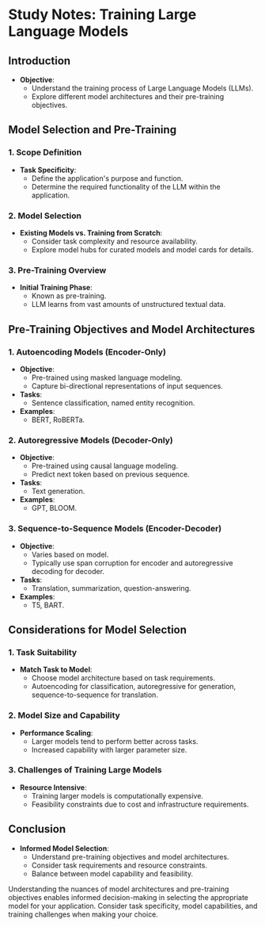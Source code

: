 # Study Notes: Training Large Language Models

## Introduction
- **Objective**:
  - Understand the training process of Large Language Models (LLMs).
  - Explore different model architectures and their pre-training objectives.

## Model Selection and Pre-Training

### 1. Scope Definition
- **Task Specificity**:
  - Define the application's purpose and function.
  - Determine the required functionality of the LLM within the application.

### 2. Model Selection
- **Existing Models vs. Training from Scratch**:
  - Consider task complexity and resource availability.
  - Explore model hubs for curated models and model cards for details.

### 3. Pre-Training Overview
- **Initial Training Phase**:
  - Known as pre-training.
  - LLM learns from vast amounts of unstructured textual data.

## Pre-Training Objectives and Model Architectures

### 1. Autoencoding Models (Encoder-Only)
- **Objective**:
  - Pre-trained using masked language modeling.
  - Capture bi-directional representations of input sequences.
- **Tasks**:
  - Sentence classification, named entity recognition.
- **Examples**:
  - BERT, RoBERTa.

### 2. Autoregressive Models (Decoder-Only)
- **Objective**:
  - Pre-trained using causal language modeling.
  - Predict next token based on previous sequence.
- **Tasks**:
  - Text generation.
- **Examples**:
  - GPT, BLOOM.

### 3. Sequence-to-Sequence Models (Encoder-Decoder)
- **Objective**:
  - Varies based on model.
  - Typically use span corruption for encoder and autoregressive decoding for decoder.
- **Tasks**:
  - Translation, summarization, question-answering.
- **Examples**:
  - T5, BART.

## Considerations for Model Selection

### 1. Task Suitability
- **Match Task to Model**:
  - Choose model architecture based on task requirements.
  - Autoencoding for classification, autoregressive for generation, sequence-to-sequence for translation.

### 2. Model Size and Capability
- **Performance Scaling**:
  - Larger models tend to perform better across tasks.
  - Increased capability with larger parameter size.

### 3. Challenges of Training Large Models
- **Resource Intensive**:
  - Training larger models is computationally expensive.
  - Feasibility constraints due to cost and infrastructure requirements.

## Conclusion
- **Informed Model Selection**:
  - Understand pre-training objectives and model architectures.
  - Consider task requirements and resource constraints.
  - Balance between model capability and feasibility.

Understanding the nuances of model architectures and pre-training objectives enables informed decision-making in selecting the appropriate model for your application. Consider task specificity, model capabilities, and training challenges when making your choice.